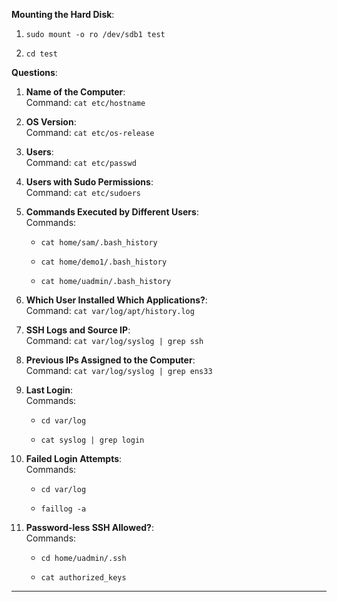 **Mounting the Hard Disk**:

1. `sudo mount -o ro /dev/sdb1 test`
    
2. `cd test`
    

**Questions**:

1. **Name of the Computer**:  
    Command: `cat etc/hostname`
    
2. **OS Version**:  
    Command: `cat etc/os-release`
    
3. **Users**:  
    Command: `cat etc/passwd`
    
4. **Users with Sudo Permissions**:  
    Command: `cat etc/sudoers`
    
5. **Commands Executed by Different Users**:  
    Commands:
    
    - `cat home/sam/.bash_history`
        
    - `cat home/demo1/.bash_history`
        
    - `cat home/uadmin/.bash_history`
        
6. **Which User Installed Which Applications?**:  
    Command: `cat var/log/apt/history.log`
    
7. **SSH Logs and Source IP**:  
    Command: `cat var/log/syslog | grep ssh`
    
8. **Previous IPs Assigned to the Computer**:  
    Command: `cat var/log/syslog | grep ens33`
    
9. **Last Login**:  
    Commands:
    
    - `cd var/log`
        
    - `cat syslog | grep login`
        
10. **Failed Login Attempts**:  
    Commands:
    
    - `cd var/log`
        
    - `faillog -a`
        
11. **Password-less SSH Allowed?**:  
    Commands:
    
    - `cd home/uadmin/.ssh`
        
    - `cat authorized_keys`

---
